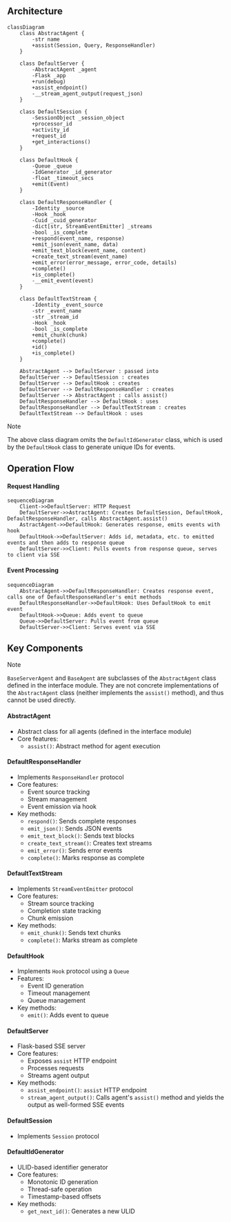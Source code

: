 ## Architecture
```mermaid
classDiagram
    class AbstractAgent {
        -str name
        +assist(Session, Query, ResponseHandler)
    }

    class DefaultServer {
        -AbstractAgent _agent
        -Flask _app
        +run(debug)
        +assist_endpoint()
        -__stream_agent_output(request_json)
    }

    class DefaultSession {
        -SessionObject _session_object
        +processor_id
        +activity_id
        +request_id
        +get_interactions()
    }

    class DefaultHook {
        -Queue _queue
        -IdGenerator _id_generator
        -float _timeout_secs
        +emit(Event)
    }
    
    class DefaultResponseHandler {
        -Identity _source
        -Hook _hook
        -Cuid _cuid_generator
        -dict[str, StreamEventEmitter] _streams
        -bool _is_complete
        +respond(event_name, response)
        +emit_json(event_name, data)
        +emit_text_block(event_name, content)
        +create_text_stream(event_name)
        +emit_error(error_message, error_code, details)
        +complete()
        +is_complete()
        -__emit_event(event)
    }
    
    class DefaultTextStream {
        -Identity _event_source
        -str _event_name
        -str _stream_id
        -Hook _hook
        -bool _is_complete
        +emit_chunk(chunk)
        +complete()
        +id()
        +is_complete()
    }
    
    AbstractAgent --> DefaultServer : passed into
    DefaultServer --> DefaultSession : creates
    DefaultServer --> DefaultHook : creates
    DefaultServer --> DefaultResponseHandler : creates
    DefaultServer --> AbstractAgent : calls assist()
    DefaultResponseHandler --> DefaultHook : uses
    DefaultResponseHandler --> DefaultTextStream : creates
    DefaultTextStream --> DefaultHook : uses
```

> [!NOTE]  
> The above class diagram omits the `DefaultIdGenerator` class, which is used by the `DefaultHook` class to generate unique IDs for events.


## Operation Flow 
#### Request Handling
```mermaid
sequenceDiagram
    Client->>DefaultServer: HTTP Request
    DefaultServer->>AstractAgent: Creates DefaultSession, DefaultHook, DefaultResponseHandler, calls AbstractAgent.assist()
    AstractAgent->>DefaultHook: Generates response, emits events with hook
    DefaultHook->>DefaultServer: Adds id, metadata, etc. to emitted events and then adds to response queue
    DefaultServer->>Client: Pulls events from response queue, serves to client via SSE
```

#### Event Processing
```mermaid
sequenceDiagram
    AbstractAgent->>DefaultResponseHandler: Creates response event, calls one of DefaultResponseHandler's emit methods
    DefaultResponseHandler->>DefaultHook: Uses DefaultHook to emit event
    DefaultHook->>Queue: Adds event to queue
    Queue->>DefaultServer: Pulls event from queue
    DefaultServer->>Client: Serves event via SSE
```


## Key Components
> [!NOTE]  
> `BaseServerAgent` and `BaseAgent` are subclasses of the `AbstractAgent` class defined in the interface module. They are not concrete implementations of the `AbstractAgent` class (neither implements the `assist()` method), and thus cannot be used directly.

#### AbstractAgent
- Abstract class for all agents (defined in the interface module)
- Core features:
    - `assist()`: Abstract method for agent execution

#### DefaultResponseHandler
- Implements `ResponseHandler` protocol
- Core features:
    - Event source tracking
    - Stream management
    - Event emission via hook
- Key methods:
    - `respond()`: Sends complete responses
    - `emit_json()`: Sends JSON events
    - `emit_text_block()`: Sends text blocks
    - `create_text_stream()`: Creates text streams
    - `emit_error()`: Sends error events
    - `complete()`: Marks response as complete

#### DefaultTextStream
- Implements `StreamEventEmitter` protocol
- Core features:
    - Stream source tracking
    - Completion state tracking
    - Chunk emission
- Key methods:
    - `emit_chunk()`: Sends text chunks
    - `complete()`: Marks stream as complete

#### DefaultHook
- Implements `Hook` protocol using a `Queue`
- Features:
    - Event ID generation
    - Timeout management
    - Queue management
- Key methods:
    - `emit()`: Adds event to queue

#### DefaultServer
- Flask-based SSE server
- Core features:
    - Exposes `assist` HTTP endpoint
    - Processes requests
    - Streams agent output
- Key methods:
    - `assist_endpoint()`: `assist` HTTP endpoint
    - `stream_agent_output()`: Calls agent's `assist()` method and yields the output as well-formed SSE events

#### DefaultSession
- Implements `Session` protocol

#### DefaultIdGenerator
- ULID-based identifier generator
- Core features:
    - Monotonic ID generation
    - Thread-safe operation
    - Timestamp-based offsets
- Key methods:
    - `get_next_id()`: Generates a new ULID